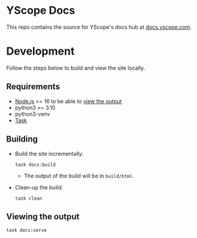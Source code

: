 # YScope Docs

This repo contains the source for YScope's docs hub at [docs.yscope.com].

# Development

Follow the steps below to build and view the site locally.

## Requirements

* [Node.js] >= 16 to be able to [view the output](#viewing-the-output)
* python3 >= 3.10
* python3-venv
* [Task]

## Building

* Build the site incrementally:

  ```shell
  task docs:build
  ```

  * The output of the build will be in `build/html`.

* Clean-up the build:

  ```shell
  task clean
  ```

## Viewing the output

```shell
task docs:serve
```

[docs.yscope.com]: https://docs.yscope.com
[Node.js]: https://nodejs.org/en/download/current
[Task]: https://taskfile.dev/
